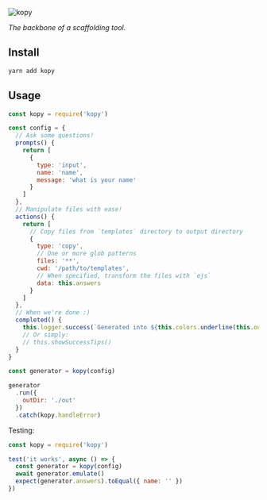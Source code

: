 ![kopy](https://user-images.githubusercontent.com/8784712/50736257-172d9100-11f6-11e9-9408-36bbceab2011.png)

_The backbone of a scaffolding tool._

## Install

```bash
yarn add kopy
```

## Usage

```js
const kopy = require('kopy')

const config = {
  // Ask some questions!
  prompts() {
    return [
      {
        type: 'input',
        name: 'name',
        message: 'what is your name'
      }
    ]
  },
  // Manipulate files with ease!
  actions() {
    return [
      // Copy files from `templates` directory to output directory
      {
        type: 'copy',
        // One or more glob patterns
        files: '**',
        cwd: '/path/to/templates',
        // When specified, transform the files with `ejs`
        data: this.answers
      }
    ]
  },
  // When we're done :)
  completed() {
    this.logger.success(`Generated into ${this.colors.underline(this.outDir)}`)
    // Or simply:
    // this.showSuccessTips()
  }
}

const generator = kopy(config)

generator
  .run({
    outDir: './out'
  })
  .catch(kopy.handleError)
```

Testing:

```js
const kopy = require('kopy')

test('it works', async () => {
  const generator = kopy(config)
  await generator.emulate()
  expect(generator.answers).toEqual({ name: '' })
})
```
